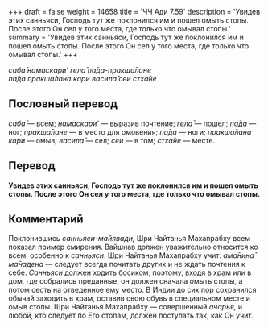 +++
draft = false
weight = 14658
title = 'ЧЧ Ади 7.59'
description = 'Увидев этих санньяси, Господь тут же поклонился им и пошел омыть стопы. После этого Он сел у того места, где только что омывал стопы.'
summary = 'Увидев этих санньяси, Господь тут же поклонился им и пошел омыть стопы. После этого Он сел у того места, где только что омывал стопы.'
+++

_саба̄ намаскари’ гела̄ па̄да-пракша̄лане  
па̄да пракша̄лана кари васила̄ сеи стха̄не_

## Пословный перевод

_саба̄_ — всем; _намаскари’_ — выразив почтение; _гела̄_ — пошел; _па̄да_ — ног; _пракша̄лане_ — в место для омовения; _па̄да_ — ноги; _пракша̄лана_ _кари_ — омыв; _васила̄_ — сел; _сеи_ — в том; _стха̄не_ — месте.

## Перевод

**Увидев этих санньяси, Господь тут же поклонился им и пошел омыть стопы. После этого Он сел у того места, где только что омывал стопы.**

## Комментарий

Поклонившись _санньяси-майявади,_ Шри Чайтанья Махапрабху всем показал пример смирения. Вайшнав должен уважительно относится ко всем, особенно к _санньяси_. Шри Чайтанья Махапрабху учит: _ама̄нина̄ ма̄надена_ — следует всегда почитать других и не ждать почтения к себе. _Санньяси_ должен ходить босиком, поэтому, входя в храм или в дом, где собрались преданные, он должен сначала омыть стопы, а потом сесть на отведенное ему место. В Индии до сих пор сохранился обычай заходить в храм, оставив свою обувь в специальном месте и омыв стопы. Шри Чайтанья Махапрабху — совершенный _ачарья,_ и любой, кто следует по Его стопам, должен поступать так, как Он учит.
